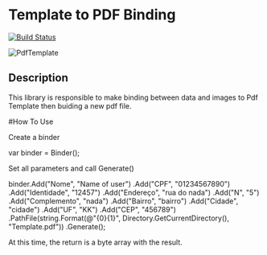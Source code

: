 # Template to PDF Binding
[![Build Status](https://travis-ci.org/OleConsignado/otc-pdf-template.svg?branch=master)](https://travis-ci.org/OleConsignado/otc-pdf-template)

![PdfTemplate](https://github.com/OleConsignado/otc-pdf-template/blob/master/pdf.png)

## Description

This library is responsible to make binding between data and images to Pdf Template then buiding a new pdf file.

#How To Use

Create a binder

var binder = Binder();

Set all parameters and call Generate()

binder.Add("Nome", "Name of user")
	 .Add("CPF", "01234567890")
	 .Add("Identidade", "12457")
	 .Add("Endereço", "rua do nada")
	 .Add("N", "5")
	 .Add("Complemento", "nada")
	 .Add("Bairro", "bairro")
	 .Add("Cidade", "cidade")
	 .Add("UF", "KK")
	 .Add("CEP", "456789")
	 .PathFile(string.Format(@"{0}\{1}", Directory.GetCurrentDirectory(), "Template.pdf"))
	 .Generate();
	 
At this time, the return is a byte array with the result. 

